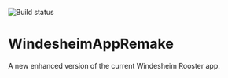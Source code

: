 ![Build status](https://travis-ci.org/semspanhaak/WindesheimAppRemake.svg?branch=master)

# WindesheimAppRemake
A new enhanced version of the current Windesheim Rooster app.
